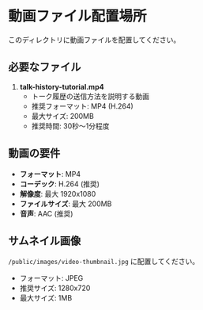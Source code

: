 # 動画ファイル配置場所

このディレクトリに動画ファイルを配置してください。

## 必要なファイル

1. **talk-history-tutorial.mp4**
   - トーク履歴の送信方法を説明する動画
   - 推奨フォーマット: MP4 (H.264)
   - 最大サイズ: 200MB
   - 推奨時間: 30秒〜1分程度

## 動画の要件

- **フォーマット**: MP4
- **コーデック**: H.264 (推奨)
- **解像度**: 最大 1920x1080
- **ファイルサイズ**: 最大 200MB
- **音声**: AAC (推奨)

## サムネイル画像

`/public/images/video-thumbnail.jpg` に配置してください。
- フォーマット: JPEG
- 推奨サイズ: 1280x720
- 最大サイズ: 1MB